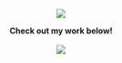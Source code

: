 <p align="center">
  <a href="https://github.com/gitasep">
    <img src="https://github-readme-stats.vercel.app/api?username=gitasep&title_color=222&text_color=777">
  </a>
</p>

<p align="center">
  <strong>Check out my work below!</strong>
  <br><br>
  <a href="https://badges.pufler.dev">
    <img src="https://badges.pufler.dev/commits/daily/cho2?style=flat-square&color=black&logo=github">
  </a>
</p>
